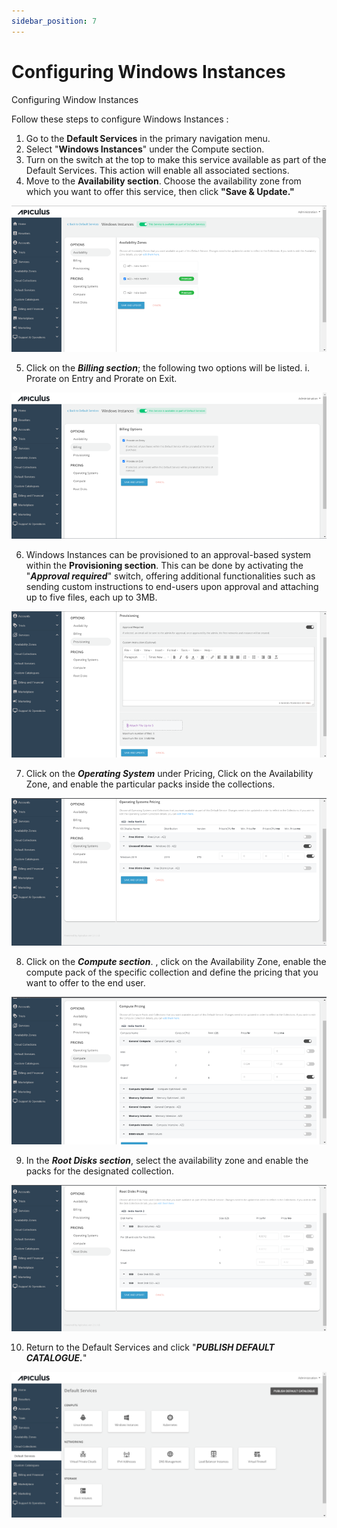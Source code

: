 ```yaml
---
sidebar_position: 7
---
```

# Configuring Windows Instances

Configuring Window Instances

Follow these steps to configure Windows Instances :

1. Go to the **Default Services** in the primary navigation menu.
2. Select "**Windows Instances**" under the Compute section.
3. Turn on the switch at the top to make this service available as part of the Default Services. This action will enable all associated sections.
4. Move to the **Availability section**. Choose the availability zone from which you want to offer this service, then click **"Save & Update."**

![Configuring Windows Instances](img/windows1.png)

5. Click on the _**Billing section**_; the following two options will be listed. i. Prorate on Entry and Prorate on Exit.

![Configuring Windows Instances](img/windows2.png)

6. Windows Instances can be provisioned to an approval-based system within the **Provisioning section**. This can be done by activating the "_**Approval required**_" switch, offering additional functionalities such as sending custom instructions to end-users upon approval and attaching up to five files, each up to 3MB. 

![Configuring Windows Instances](img/windows3.png)

7. Click on the **_Operating System_** under Pricing, Click on the Availability Zone, and enable the particular packs inside the collections.

![Configuring Windows Instances](img/windows4.png)

8. Click on the _**Compute section**_. , click on the Availability Zone, enable the compute pack of the specific collection and define the pricing that you want to offer to the end user.

![Configuring Windows Instances](img/windows5.png)

9. In the _**Root Disks section**_, select the availability zone and enable the packs for the designated collection.

![Configuring Windows Instances](img/windows6.png)

10. Return to the Default Services and click "_**PUBLISH DEFAULT CATALOGUE.**_"

![Configuring Windows Instances](img/windows7.png)